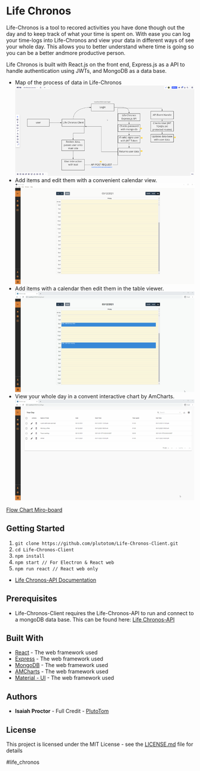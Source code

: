# Life Chronos

Life-Chronos is a tool to recored activities you have done though out the day and to keep track of what your time is spent on. With ease you can log your time-logs into Life-Chronos and view your data in different ways of see your whole day. This allows you to better understand where time is going so you can be a better andmore productive person.

Life Chronos is built with React.js on the front end, Express.js as a API to handle authentication using JWTs, and MongoDB as a data base.

- Map of the process of data in Life-Chronos
![image](https://github.com/plutotom/Life-Chronos-Client/blob/master/assets/Life-Chronos-miro-outline.png)
- Add items and edit them with a convenient calendar view.
![image](https://github.com/plutotom/Life-Chronos-Client/blob/master/assets/Life-Chronos-calender.gif)
- Add items with a calendar then edit them in the table viewer.
![image](https://github.com/plutotom/Life-Chronos-Client/blob/master/assets/Life-Chronos-table.gif)
- View your whole day in a convent interactive chart by AmCharts.
![image](https://github.com/plutotom/Life-Chronos-Client/blob/master/assets/Life-Chronos-sidebar-time-chart.gif)

[Flow Chart Miro-board](https://miro.com/app/board/o9J_lQSgT5o=/)

## Getting Started

1. `git clone https://github.com/plutotom/Life-Chronos-Client.git`
2. `cd Life-Chronos-Client`
3. `npm install`
4. `npm start // For Electron & React web`
5. `npm run react // React web only`

- [Life Chronos-API Documentation](https://documenter.getpostman.com/view/11510427/TVt19QSo)

## Prerequisites

- Life-Chronos-Client requires the Life-Chronos-API to run and connect to a mongoDB data base. This can be found here: [Life Chronos-API](https://github.com/plutotom/Life-Chronos-API)
## Built With

- [React](https://reactjs.org/) - The web framework used
- [Express](https://expressjs.com/) - The web framework used
- [MongoDB](https://www.mongodb.com) - The web framework used
- [AMCharts](https://www.amcharts.com/) - The web framework used
- [Material - UI](https://material-ui.com/) - The web framework used

## Authors

- **Isaiah Proctor** - Full Credit - [PlutoTom](https://github.com/plutotom)

## License

This project is licensed under the MIT License - see the [LICENSE.md](LICENSE.md) file for details

#life_chronos

